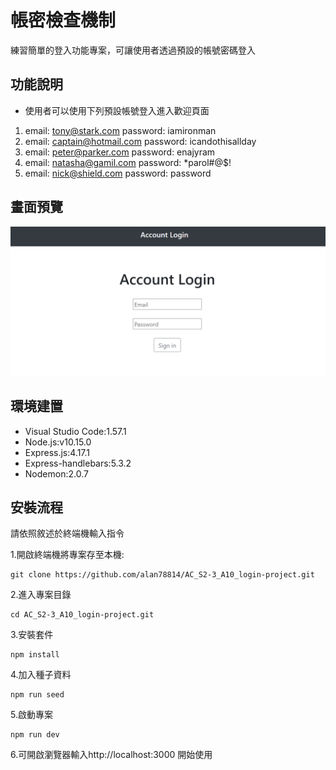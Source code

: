 # 帳密檢查機制
練習簡單的登入功能專案，可讓使用者透過預設的帳號密碼登入

## 功能說明
- 使用者可以使用下列預設帳號登入進入歡迎頁面
1. email: tony@stark.com password: iamironman
2. email: captain@hotmail.com password: icandothisallday
3. email: peter@parker.com password: enajyram
4. email: natasha@gamil.com password: *parol#@$!
5. email: nick@shield.com password: password

## 畫面預覽
![image](https://github.com/alan78814/AC_S2-3_A10_login-project/blob/main/%E6%93%B7%E5%8F%96.PNG)

## 環境建置
- Visual Studio Code:1.57.1
- Node.js:v10.15.0
- Express.js:4.17.1
- Express-handlebars:5.3.2
- Nodemon:2.0.7

## 安裝流程
請依照敘述於終端機輸入指令

1.開啟終端機將專案存至本機:
```
git clone https://github.com/alan78814/AC_S2-3_A10_login-project.git
```
2.進入專案目錄
```
cd AC_S2-3_A10_login-project.git
```
3.安裝套件
```
npm install
```
4.加入種子資料
```
npm run seed
```
5.啟動專案
```
npm run dev
```
6.可開啟瀏覽器輸入http://localhost:3000 開始使用
